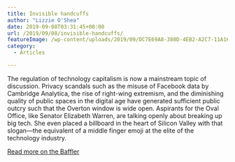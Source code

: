 ```yaml
---
title: Invisible handcuffs
author: "Lizzie O'Shea"
date: 2019-09-08T03:31:45+00:00
url: /2019/09/08/invisible-handcuffs/
featureImage: /wp-content/uploads/2019/09/DC7E69A8-380D-4EB2-A2C7-11A169B0CF42.jpeg
category:
  - Articles

---
```

The regulation of technology capitalism is now a mainstream topic of discussion. Privacy scandals such as the misuse of Facebook data by Cambridge Analytica, the rise of right-wing extremism, and the diminishing quality of public spaces in the digital age have generated sufficient public outcry such that the Overton window is wide open. Aspirants for the Oval Office, like Senator Elizabeth Warren, are talking openly about breaking up big tech. She even placed a billboard in the heart of Silicon Valley with that slogan—the equivalent of a middle finger emoji at the elite of the technology industry.

[Read more on the Baffler][1]

 [1]: https://thebaffler.com/salvos/invisible-handcuffs-oshea?fbclid=IwAR2n4PyRVt7COyBxy2G2_NIuvndmPUDAtG0FDGElkIidjbWAHUdxvb4Hyns

